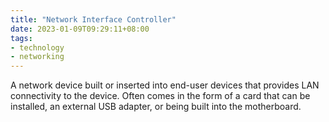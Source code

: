 ```yaml
---
title: "Network Interface Controller"
date: 2023-01-09T09:29:11+08:00
tags:
- technology
- networking
---
```


A network device built or inserted into end-user devices that provides LAN connectivity to the device. Often comes in the form of a card that can be installed, an external USB adapter, or being built into the motherboard.
